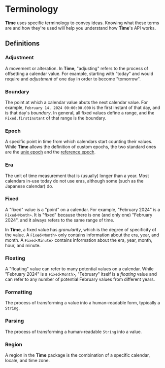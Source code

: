 #  Terminology

**Time** uses specific terminology to convey ideas. Knowing what these terms are and how they're used will help you understand how **Time**'s API works. 

## Definitions

### Adjustment

A movement or alteration. In **Time**, "adjusting" refers to the process of offsetting a calendar value. For example, starting with "today" and would require and *adjustment* of one day in order to become "tomorrow".

### Boundary

The point at which a calendar value abuts the next calendar value. For example, `February 14, 2024 00:00:00.000` is the first instant of that day, and is that day's *boundary*. In general, all fixed values define a range, and the ``Fixed.firstInstant`` of that range is the boundary.

### Epoch

A specific point in time from which calendars start counting their values. While **Time** allows the definition of custom epochs, the two standard ones are the [unix epoch]() and the [reference epoch]().

### Era

The unit of time measurement that is (usually) longer than a year. Most calendars in-use today do not use eras, although some (such as the Japanese calendar) do.

### Fixed

A "fixed" value is a "point" on a calendar. For example, "February 2024" is a `Fixed<Month>`. It is "fixed" because there is one (and only one) "February 2024", and it always refers to the same range of time.

In **Time**, a fixed value has *granularity*, which is the degree of specificity of the value. A `Fixed<Month>` only contains information about the era, year, and month. A `Fixed<Minute>` contains information about the era, year, month, hour, and minute.

### Floating

A "floating" value can refer to many potential values on a calendar. While "February 2024" is a `Fixed<Month>`, "February" itself is a *floating* value and can refer to any number of potential February values from different years.

### Formatting

The process of transforming a value into a human-readable form, typically a `String`.

### Parsing

The process of transforming a human-readable `String` into a value.

### Region

A region in the **Time** package is the combination of a specific calendar, locale, and time zone.


